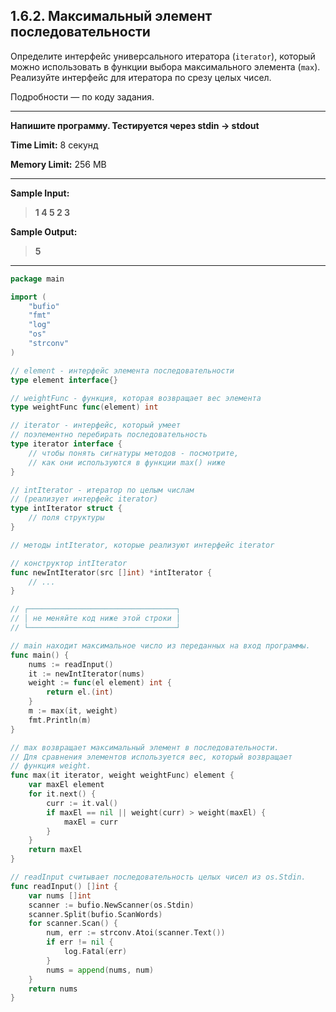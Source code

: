 ## 1.6.2. Максимальный элемент последовательности

Определите интерфейс универсального итератора (``iterator``), который можно использовать в функции выбора максимального элемента (``max``). Реализуйте интерфейс для итератора по срезу целых чисел.

Подробности — по коду задания.

___
**Напишите программу. Тестируется через stdin → stdout**

**Time Limit:** 8 секунд

**Memory Limit:** 256 MB
___
**Sample Input:**
> **1 4 5 2 3**

**Sample Output:**
> **5**
___

```Go
package main

import (
    "bufio"
    "fmt"
    "log"
    "os"
    "strconv"
)

// element - интерфейс элемента последовательности
type element interface{}

// weightFunc - функция, которая возвращает вес элемента
type weightFunc func(element) int

// iterator - интерфейс, который умеет
// поэлементно перебирать последовательность
type iterator interface {
    // чтобы понять сигнатуры методов - посмотрите,
    // как они используются в функции max() ниже
}

// intIterator - итератор по целым числам
// (реализует интерфейс iterator)
type intIterator struct {
    // поля структуры
}

// методы intIterator, которые реализуют интерфейс iterator

// конструктор intIterator
func newIntIterator(src []int) *intIterator {
    // ...
}

// ┌─────────────────────────────────┐
// │ не меняйте код ниже этой строки │
// └─────────────────────────────────┘

// main находит максимальное число из переданных на вход программы.
func main() {
    nums := readInput()
    it := newIntIterator(nums)
    weight := func(el element) int {
        return el.(int)
    }
    m := max(it, weight)
    fmt.Println(m)
}

// max возвращает максимальный элемент в последовательности.
// Для сравнения элементов используется вес, который возвращает
// функция weight.
func max(it iterator, weight weightFunc) element {
    var maxEl element
    for it.next() {
        curr := it.val()
        if maxEl == nil || weight(curr) > weight(maxEl) {
            maxEl = curr
        }
    }
    return maxEl
}

// readInput считывает последовательность целых чисел из os.Stdin.
func readInput() []int {
    var nums []int
    scanner := bufio.NewScanner(os.Stdin)
    scanner.Split(bufio.ScanWords)
    for scanner.Scan() {
        num, err := strconv.Atoi(scanner.Text())
        if err != nil {
            log.Fatal(err)
        }
        nums = append(nums, num)
    }
    return nums
}
```